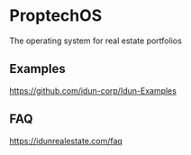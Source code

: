 # ProptechOS
The operating system for real estate portfolios

## Examples
https://github.com/idun-corp/Idun-Examples

## FAQ
https://idunrealestate.com/faq
